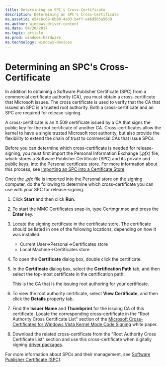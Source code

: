 ```yaml
---
title: Determining an SPC's Cross-Certificate
description: Determining an SPC's Cross-Certificate
ms.assetid: e54c6c69-6b80-4a03-b4ff-e46d565a56d9
ms.author: windows-driver-content
ms.date: 04/20/2017
ms.topic: article
ms.prod: windows-hardware
ms.technology: windows-devices
---
```


# Determining an SPC's Cross-Certificate


In addition to obtaining a Software Publisher Certificate (SPC) from a commercial certificate authority (CA), you must obtain a cross-certificate that Microsoft issues. The cross certificate is used to verify that the CA that issued an SPC is a trusted root authority. Both a cross-certificate and an SPC are required for release-signing.

A cross-certificate is an X.509 certificate issued by a CA that signs the public key for the root certificate of another CA. Cross-certificates allow the kernel to have a single trusted Microsoft root authority, but also provide the flexibility to extend the chain of trust to commercial CAs that issue SPCs.

Before you can determine which cross-certificate is needed for release-signing, you must first import the Personal Information Exchange (.*pfx*) file, which stores a Software Publisher Certificate (SPC) and its private and public keys, into the Personal certificate store. For more information about this process, see [Importing an SPC into a Certificate Store](importing-an-spc-into-a-certificate-store.md).

Once the *.pfx* file is imported into the Personal store on the signing computer, do the following to determine which cross-certificate you can use with your SPC for release-signing.

1.  Click **Start** and then click **Run**.

2.  To start the MMC Certificates snap-in, type Certmgr.msc and press the **Enter** key.

3.  Locate the signing certificate in the certificate store. The certificate should be listed in one of the following locations, depending on how it was installed:

    -   Current User-&gt;Personal-&gt;Certificates store
    -   Local Machine-&gt;Certificates store

4.  To open the **Certificate** dialog box, double click the certificate.

5.  In the **Certificate** dialog box, select the **Certification Path** tab, and then select the top-most certificate in the certification path.

    This is the CA that is the issuing root authoring for your certificate.

6.  To view the root authority certificate, select **View Certificate**, and then click the **Details** property tab.

7.  Find the **Issuer Name** and **Thumbprint** for the issuing CA of this certificate. Locate the corresponding cross-certificate in the "Root Authority Cross Certificate List" section of the [Microsoft Cross-Certificates for Windows Vista Kernel Mode Code Signing](http://go.microsoft.com/fwlink/p/?linkid=190544) white paper.

8.  Download the related cross-certificate from the "Root Authority Cross Certificate List" section and use this cross-certificate when digitally signing [driver packages](driver-packages.md).

For more information about SPCs and their management, see [Software Publisher Certificate (SPC)](software-publisher-certificate.md).

 

 





